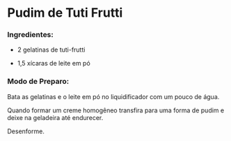 # Pudim de Tuti Frutti



### Ingredientes:

- 2 gelatinas de tuti-frutti

- 1,5 xícaras de leite em pó

  

  

### Modo de Preparo:

Bata as gelatinas e o leite em pó no liquidificador com um pouco de água.

Quando formar um creme homogêneo transfira para uma forma de pudim e deixe na geladeira até endurecer.

Desenforme.